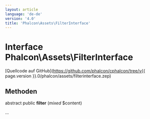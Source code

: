 ```yaml
---
layout: article
language: 'de-de'
version: '4.0'
title: 'Phalcon\Assets\FilterInterface'
---
```

# Interface **Phalcon\Assets\FilterInterface**

[Quellcode auf GitHub](https://github.com/phalcon/cphalcon/tree/v{{ page.version }}.0/phalcon/assets/filterinterface.zep)

## Methoden

abstract public **filter** (*mixed* $content)

...